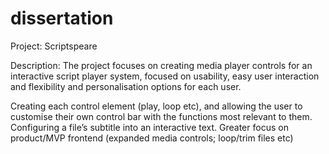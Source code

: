 # dissertation

Project: Scriptspeare

Description: The project focuses on creating media player controls for an 
interactive script player system, focused on usability, easy user 
interaction and flexibility and personalisation options for each user.

Creating each control element (play, loop etc), and allowing the user to 
customise their own control bar with the functions most relevant to them.
Configuring a file’s subtitle into an interactive text.
Greater focus on product/MVP frontend 
(expanded media controls; loop/trim files etc)